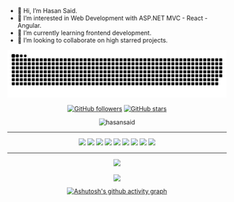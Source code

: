- 👋 Hi, I’m Hasan Said.
- 👀 I’m interested in Web Development with ASP.NET MVC - React - Angular.
- 🌱 I’m currently learning frontend development.
- 💞️ I’m looking to collaborate on high starred projects.
<!---![Snake animation](https://raw.githubusercontent.com/Platane/snk/output/github-contribution-grid-snake.svg)--->
![Snake animation](https://github.com/bimashazaman/Github-snake-SVG/blob/master/snake.svg)


<!---
hasansaid/hasansaid is a ✨ special ✨ repository because its `README.md` (this file) appears on your GitHub profile.
You can click the Preview link to take a look at your changes.
--->

<div align="center">

[![GitHub followers](https://img.shields.io/github/followers/hasansaid?style=flat&logo=github)](https://github.com/hasansaid?tab=followers)
[![GitHub stars](https://img.shields.io/github/stars/hasansaid?style=flat&logo=github&)](https://github.com/hasansaid?tab=repositories)
<p align="center"> <img src="https://komarev.com/ghpvc/?username=hasansaid&label=Profile%20views&color=0e75b6&style=flat" alt="hasansaid" /> </p>
 <!---
  <p align="center"> 
  Visitor count<br>
  <img src="https://profile-counter.glitch.me/hasansaid/count.svg" />
</p>
--->


<hr>


<a href="https://www.python.org/"><img src="https://user-images.githubusercontent.com/61664693/116169127-b307a180-a70c-11eb-9097-06d1f280065e.png" width="40px"></img></a>
<a href="https://docs.microsoft.com/en-us/dotnet/csharp/"><img src="https://user-images.githubusercontent.com/61664693/116169150-b6029200-a70c-11eb-9921-7069d54849ae.png" width="40px"></img></a>
<a href="https://www.javascript.com/"><img src="https://user-images.githubusercontent.com/61664693/116169142-b569fb80-a70c-11eb-8de0-029cbc2b2aef.png" width="40px"></img></a>
<a href="https://www.java.com/"><img src="https://user-images.githubusercontent.com/61664693/116169128-b3a03800-a70c-11eb-8fbe-55a5c4ad2689.png" width="40px"></img></a>
<a href="https://www.typescriptlang.org/"><img src="https://user-images.githubusercontent.com/61664693/116169149-b6029200-a70c-11eb-9169-e68b84f77b9c.png" width="40px"></img></a>
<a href="https://docs.microsoft.com/en-us/dotnet/"><img src="https://user-images.githubusercontent.com/61664693/116169144-b569fb80-a70c-11eb-8e31-211ff32c07b5.png" width="40px"></img></a>
<a href="https://reactjs.org/" ><img src="https://user-images.githubusercontent.com/61664693/116169130-b3a03800-a70c-11eb-9a72-bc4842458b80.png" width="40px"></img></a>
<a href="https://angular.io/" ><img src="https://user-images.githubusercontent.com/61664693/116169133-b438ce80-a70c-11eb-8e91-4d57e3f94851.png" width="40px"></img></a>
<a href="https://en.wikipedia.org/wiki/CSS"><img src="https://user-images.githubusercontent.com/61664693/116169139-b569fb80-a70c-11eb-8df4-4fa9be0bebe3.png" width="40px"></img></a>

<hr>

<p align="center">
  <p>
    <a href="https://github.com/hasansaid" target="_blank">
    <img src="https://github-readme-stats.vercel.app/api?username=hasansaid&count_private=true&show_icons=true&theme=merko">
      </a>
</p>
  <p>
  <a href="https://github.com/hasansaid" target="_blank">
  <img align="center" src="https://github-readme-streak-stats.herokuapp.com?user=hasansaid&theme=merko&date_format=j%20M%5B%20Y%5D" />
  </a>
  </p>


<!---[![GitHub Language Stats](https://github-readme-stats.vercel.app/api/top-langs/?username=hasansaid&theme=merko)]()--->

[![Ashutosh's github activity graph](https://github-readme-activity-graph.cyclic.app/graph?username=hasansaid&theme=merko)](https://github.com/hasansaid)
</div>


